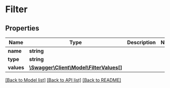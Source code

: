 # Filter

## Properties
Name | Type | Description | Notes
------------ | ------------- | ------------- | -------------
**name** | **string** |  | 
**type** | **string** |  | 
**values** | [**\Swagger\Client\Model\FilterValues[]**](FilterValues.md) |  | 

[[Back to Model list]](../README.md#documentation-for-models) [[Back to API list]](../README.md#documentation-for-api-endpoints) [[Back to README]](../README.md)


